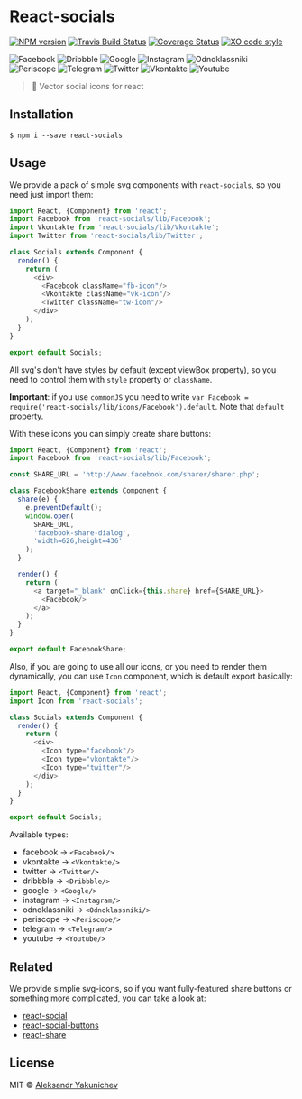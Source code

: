 # React-socials
[![NPM version](http://img.shields.io/npm/v/react-socials.svg)](https://www.npmjs.org/package/react-socials)
[![Travis Build Status](https://travis-ci.org/canvaskisa/react-socials.svg)](https://travis-ci.org/canvaskisa/react-socials)
[![Coverage Status](https://coveralls.io/repos/github/canvaskisa/react-socials/badge.svg?branch=master)](https://coveralls.io/github/canvaskisa/react-socials?branch=master)
[![XO code style](https://img.shields.io/badge/code_style-XO-5ed9c7.svg)](https://github.com/sindresorhus/xo)

![Facebook](https://rawgit.com/canvaskisa/react-share-icons/master/src/Facebook/index.svg)
![Dribbble](https://rawgit.com/canvaskisa/react-share-icons/master/src/Dribbble/index.svg)
![Google](https://rawgit.com/canvaskisa/react-share-icons/master/src/Google/index.svg)
![Instagram](https://rawgit.com/canvaskisa/react-share-icons/master/src/Instagram/index.svg)
![Odnoklassniki](https://rawgit.com/canvaskisa/react-share-icons/master/src/Odnoklassniki/index.svg)
![Periscope](https://rawgit.com/canvaskisa/react-share-icons/master/src/Periscope/index.svg)
![Telegram](https://rawgit.com/canvaskisa/react-share-icons/master/src/Telegram/index.svg)
![Twitter](https://rawgit.com/canvaskisa/react-share-icons/master/src/Twitter/index.svg)
![Vkontakte](https://rawgit.com/canvaskisa/react-share-icons/master/src/Vkontakte/index.svg)
![Youtube](https://rawgit.com/canvaskisa/react-share-icons/master/src/Youtube/index.svg)

>:small_blue_diamond: Vector social icons for react

## Installation
```console
$ npm i --save react-socials
```

## Usage
We provide a pack of simple svg components with `react-socials`, so you need just import them:
```js
import React, {Component} from 'react';
import Facebook from 'react-socials/lib/Facebook';
import Vkontakte from 'react-socials/lib/Vkontakte';
import Twitter from 'react-socials/lib/Twitter';

class Socials extends Component {
  render() {
    return (
      <div>
        <Facebook className="fb-icon"/>
        <Vkontakte className="vk-icon"/>
        <Twitter className="tw-icon"/>
      </div>
    );
  }
}

export default Socials;
```
All svg's don't have styles by default (except viewBox property), so you need to control them with `style` property or `className`.

**Important**: if you use `commonJS` you need to write `var Facebook = require('react-socials/lib/icons/Facebook').default`. Note that `default` property.

With these icons you can simply create share buttons:
```js
import React, {Component} from 'react';
import Facebook from 'react-socials/lib/Facebook';

const SHARE_URL = 'http://www.facebook.com/sharer/sharer.php';

class FacebookShare extends Component {
  share(e) {
    e.preventDefault();
    window.open(
      SHARE_URL,
      'facebook-share-dialog',
      'width=626,height=436'
    );
  }

  render() {
    return (
      <a target="_blank" onClick={this.share} href={SHARE_URL}>
        <Facebook/>
      </a>
    );
  }
}

export default FacebookShare;
```

Also, if you are going to use all our icons, or you need to render them dynamically, you can use `Icon` component, which is default export basically:
```js
import React, {Component} from 'react';
import Icon from 'react-socials';

class Socials extends Component {
  render() {
    return (
      <div>
        <Icon type="facebook"/>
        <Icon type="vkontakte"/>
        <Icon type="twitter"/>
      </div>
    );
  }
}

export default Socials;
```

Available types:
- facebook -> `<Facebook/>`
- vkontakte -> `<Vkontakte/>`
- twitter -> `<Twitter/>`
- dribbble -> `<Dribbble/>`
- google -> `<Google/>`
- instagram -> `<Instagram/>`
- odnoklassniki -> `<Odnoklassniki/>`
- periscope -> `<Periscope/>`
- telegram -> `<Telegram/>`
- youtube -> `<Youtube/>`

## Related
We provide simplie svg-icons, so if you want fully-featured share buttons or something more complicated, you can take a look at:
- [react-social](https://github.com/olahol/react-social)
- [react-social-buttons](https://github.com/StevenIseki/react-social-buttons)
- [react-share](https://github.com/nygardk/react-share)

## License
MIT © [Aleksandr Yakunichev](https://github.com/canvaskisa)
